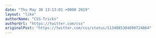 ```yaml
---
date: "Thu May 30 13:13:01 +0000 2019"
layout: "like"
authorName: "CSS-Tricks"
authorUrl: "https://twitter.com/css"
originalPost: "https://twitter.com/css/status/1134085304690724864"
---
```

